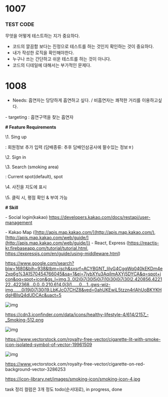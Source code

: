 # 1007

### TEST CODE
무엇을 어떻게 테스트하는 지가 중요하다.
- 코드의 깔끔함 보다는 진정으로 테스트를 하는 것인지 확인하는 것이 중요하다.
- 내가 작성한 로직을 확인해야한다.
- 누구나 쓰는 간단하고 쉬운 테스트를 하는 것이 아니다.
- 코드의 디테일에 대해서는 부가적인 문제다.

# 1008
- Needs: 흡연자는 당당하게 흡연하고 싶다. / 비흡연자는 쾌적한 거리를 이용하고싶다.

\- targeting : 흡연구역을 찾는 흡연자

**# Feature Requirements**

\1. Sing up

: 회원정보 추가 입력 (담배종류: 추후 담배인삼공사에 팔수있는 정보ㅎ)

\2. Sign in

\3. Search (smoking area)

: Current spot(default), spot

\4. 사진을 지도에 표시

\5. 클릭 시, 평점 확인 & 부여 가능

**#  Skill**

\- Social login(kakao)
https://developers.kakao.com/docs/restapi/user-management

\- Kakao Map 
([http://apis.map.kakao.com/](http://apis.map.kakao.com/), [http://apis.map.kakao.com/web/guide/](http://apis.map.kakao.com/web/guide/))
\- React, Express
(https://reactjs-kr.firebaseapp.com/tutorial/tutorial.html, https://expressjs.com/en/guide/using-middleware.html)

https://www.google.com/search?biw=1680&bih=938&tbm=isch&sxsrf=ACYBGNT_liIyG4CgqWq040kEKDm4e2xp6g%3A1570454766045&sa=1&ei=7jybXYu3AqiImAXYj5DYCA&q=spot+icon&oq=spot+icon&gs_l=img.3..0l2j0i7i30l5j0i7i10i30j0i7i30l2.420856.422122..422368...0.0..0.210.614.0j3j1......0....1..gws-wiz-img.......0i19j0i7i30i19.LbKJcO7CHZ8&ved=0ahUKEwiL5tzzn4rlAhUoBKYKHdgHBIsQ4dUDCAc&uact=5

![img](https://lh4.googleusercontent.com/Nnu-uudGCJcg_aRuPLxUmsItvoVpk2eM3S4pKrZy4kw0tZNu4oBjkgEbT_w0WZLuDNzI2voMSNr3UOG8GGJwrXA2CIpKkndsPZM0RmJWVrSjDief8k7LsjiwnHkwMmLtDxXnqm9f)

https://cdn3.iconfinder.com/data/icons/healthy-lifestyle-4/614/2157_-_Smoking-512.png

![img](https://lh3.googleusercontent.com/ZbLYT3IHKZXc_2HBXJTMqeF5ed6LZLJI9o00SYp-xCSuaqL0tRDVxzBkC0Kdk3y7MXfh3iTRFa67kMqkDC0HO5QHgUqSiBFveBpbjGnQsLE7hSPi99EXct1NIbU4XrMW-Qll1Poz)

https://www.vectorstock.com/royalty-free-vector/cigarette-lit-with-smoke-icon-isolated-symbol-of-vector-19961509

![img](https://lh5.googleusercontent.com/fbSFtutGI6ao5zMB5c_HT0W2KqJ4pepmdpndr7VlRymiUs4K-K7-16s6n7w7cA0OT0k3q14V5D0YLOGhToawly-A4yioV6KkdHSQKLJ7sq3SnM7AvCSs2BeRzsFXc6zIsYChK_VI)

[https://www.](https://www.vectorstock.com/royalty-free-vector/cigarette-lit-with-smoke-icon-isolated-symbol-of-vector-19961509)vectorstock.com/royalty-free-vector/cigarette-on-red-background-vector-3286253

https://icon-library.net/images/smoking-icon/smoking-icon-4.jpg


task 정리
컬럼은 3개 정도
todo(순서대로), in progress, done
